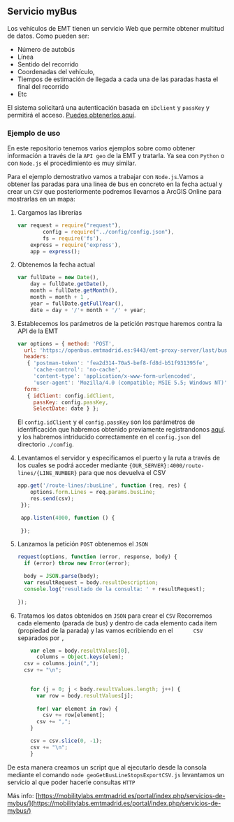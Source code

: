 ## Servicio myBus

Los vehículos de EMT tienen un servicio Web que permite obtener multitud de datos. Como pueden ser:

  - Número de autobús
  - Línea
  - Sentido del recorrido
  - Coordenadas del vehículo, 
  - Tiempos de estimación de llegada a cada una de las paradas hasta el final del recorrido
  - Etc

El sistema solicitará una autenticación basada en `iDclient` y `passKey` y permitirá el acceso. [Puedes obtenerlos aquí](http://opendata.emtmadrid.es/Formulario).

### Ejemplo de uso

En este repositorio tenemos varios ejemplos sobre como obtener información a través de la `API geo` de la EMT y tratarla.
Ya sea con `Python` o con `Node.js` el procedimiento es muy similar.

Para el ejemplo demostrativo vamos a trabajar con `Node.js`.Vamos a obtener las paradas para una linea de bus en concreto en la fecha actual y crear un `CSV` que posteriormente podremos llevarnos a ArcGIS Online para mostrarlas en un mapa:

1. Cargamos las librerías
	```javascript
	var request = require("request"),
			config = require("../config/config.json"),
			fs = require('fs'),
	    express = require('express'),
	    app = express();

	``` 

2. Obtenemos la fecha actual
	```javascript
	var fullDate = new Date(),
	    day = fullDate.getDate(),
	    month = fullDate.getMonth(),
	    month = month + 1 ,
	    year = fullDate.getFullYear(),
	    date = day + '/'+ month + '/' + year;
	```

3. Establecemos los parámetros de la petición `POST`que haremos contra la API de la EMT
	```javascript
	var options = { method: 'POST',
	  url: 'https://openbus.emtmadrid.es:9443/emt-proxy-server/last/bus/GetRouteLines.php',
	  headers: 
	   { 'postman-token': 'fea2d314-70a5-bef8-fd8d-b51f931395fe',
	     'cache-control': 'no-cache',
	     'content-type': 'application/x-www-form-urlencoded',
	     'user-agent': 'Mozilla/4.0 (compatible; MSIE 5.5; Windows NT)' },
	  form: 
	   { idClient: config.idClient,
	     passKey: config.passKey,
	     SelectDate: date } };
	```
	El `config.idClient` y el `config.passKey` son los parámetros de identificación que habremos obtenido previamente registrandonos [aquí](http://opendata.emtmadrid.es/Formulario). y los habremos intriducido correctamente en el `config.json` del directorio `./comfig`.

4. Levantamos el servidor y especificamos el puerto y la ruta a través de los cuales se podrá acceder mediante `{OUR_SERVER}:4000/route-lines/{LINE_NUMBER}` para que nos devuelva el CSV
	```javascript
	app.get('/route-lines/:busLine', function (req, res) {
	 	options.form.Lines = req.params.busLine;
	    res.send(csv);
	 });

	 app.listen(4000, function () {
	  
	 });
	```
5. Lanzamos la petición `POST` obtenemos el `JSON`

	```javascript
	request(options, function (error, response, body) {
	  if (error) throw new Error(error);

	  body = JSON.parse(body);
	  var resultRequest = body.resultDescription;
	  console.log('resultado de la consulta: ' + resultRequest);
	 	
	});
	```
6. Tratamos los datos obtenidos en `JSON` para crear el `CSV`
	Recorremos cada elemento (parada de bus) y dentro de cada elemento cada item (propiedad de la parada) y las vamos ecribiendo en el `	  CSV` separados por `,`
	```javascript
	 	var elem = body.resultValues[0],
	      columns = Object.keys(elem);
	  csv = columns.join(",");
	  csv += "\n";

	  
		for (j = 0; j < body.resultValues.length; j++) {
		  var row = body.resultValues[j];
		  
		  for( var element in row) {
		  	csv += row[element];  
	      csv += ",";
	  	}

	  	csv = csv.slice(0, -1);
	  	csv += "\n";
		}
	```	
De esta manera creamos un script que al ejecutarlo desde la consola mediante el comando `node geoGetBusLineStopsExportCSV.js` levantamos un servicio al que poder hacerle consultas `HTTP`

Más info: [https://mobilitylabs.emtmadrid.es/portal/index.php/servicios-de-mybus/](https://mobilitylabs.emtmadrid.es/portal/index.php/servicios-de-mybus/)

